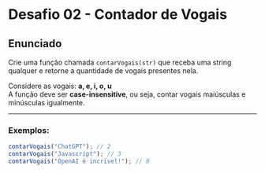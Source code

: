 # Desafio 02 - Contador de Vogais

## Enunciado

Crie uma função chamada `contarVogais(str)` que receba uma string qualquer e retorne a quantidade de vogais presentes nela.

Considere as vogais: **a, e, i, o, u**  
A função deve ser **case-insensitive**, ou seja, contar vogais maiúsculas e minúsculas igualmente.

---

### Exemplos:

```js
contarVogais("ChatGPT"); // 2
contarVogais("Javascript"); // 3
contarVogais("OpenAI é incrível!"); // 8
